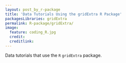 ```yaml
---
layout: post_by_r-package
title: 'Data Tutorials Using the gridExtra R Package'
packagesLibraries: gridExtra
permalink: R-package/gridExtra/
image:
  feature: coding_R.jpg
  credit: 
  creditlink: 
---
```


Data tutorials that use the `R` `gridExtra` package.